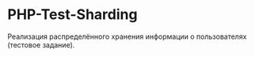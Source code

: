 # PHP-Test-Sharding

Реализация распределённого хранения информации о пользователях (тестовое задание).
